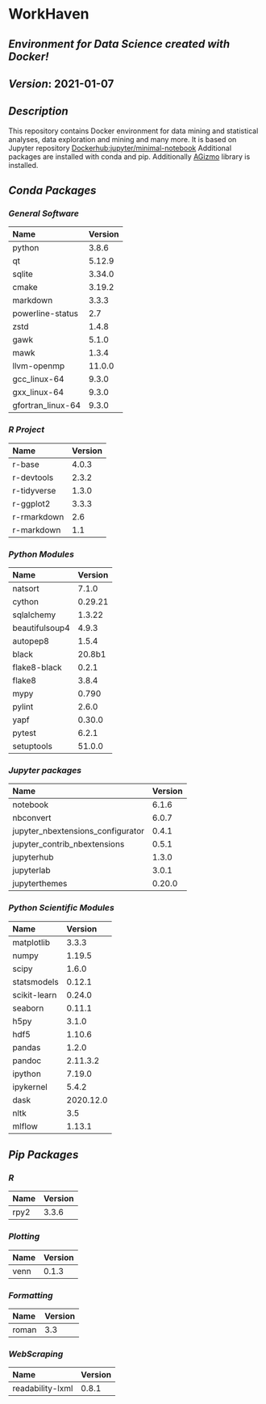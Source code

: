 
# WorkHaven

## _Environment for Data Science created with Docker!_

## _Version_: 2021-01-07

## _Description_

This repository contains Docker environment for data mining and statistical analyses, data exploration and mining and many more. It is based on Jupyter
repository
 [Dockerhub:jupyter/minimal-notebook](https://hub.docker.com/r/jupyter/minimal-notebook/)
Additional packages are installed with conda and pip.
Additionally [AGizmo](https://github.com/grzadr/agizmo) library is installed.

## _Conda Packages_

### _General Software_

|      Name      |     Version     |
|:---------------|:----------------|
|python|3.8.6|
|qt|5.12.9|
|sqlite|3.34.0|
|cmake|3.19.2|
|markdown|3.3.3|
|powerline-status|2.7|
|zstd|1.4.8|
|gawk|5.1.0|
|mawk|1.3.4|
|llvm-openmp|11.0.0|
|gcc_linux-64|9.3.0|
|gxx_linux-64|9.3.0|
|gfortran_linux-64|9.3.0|

### _R Project_

|      Name      |     Version     |
|:---------------|:----------------|
|r-base|4.0.3|
|r-devtools|2.3.2|
|r-tidyverse|1.3.0|
|r-ggplot2|3.3.3|
|r-rmarkdown|2.6|
|r-markdown|1.1|

### _Python Modules_

|      Name      |     Version     |
|:---------------|:----------------|
|natsort|7.1.0|
|cython|0.29.21|
|sqlalchemy|1.3.22|
|beautifulsoup4|4.9.3|
|autopep8|1.5.4|
|black|20.8b1|
|flake8-black|0.2.1|
|flake8|3.8.4|
|mypy|0.790|
|pylint|2.6.0|
|yapf|0.30.0|
|pytest|6.2.1|
|setuptools|51.0.0|

### _Jupyter packages_

|      Name      |     Version     |
|:---------------|:----------------|
|notebook|6.1.6|
|nbconvert|6.0.7|
|jupyter_nbextensions_configurator|0.4.1|
|jupyter_contrib_nbextensions|0.5.1|
|jupyterhub|1.3.0|
|jupyterlab|3.0.1|
|jupyterthemes|0.20.0|

### _Python Scientific Modules_

|      Name      |     Version     |
|:---------------|:----------------|
|matplotlib|3.3.3|
|numpy|1.19.5|
|scipy|1.6.0|
|statsmodels|0.12.1|
|scikit-learn|0.24.0|
|seaborn|0.11.1|
|h5py|3.1.0|
|hdf5|1.10.6|
|pandas|1.2.0|
|pandoc|2.11.3.2|
|ipython|7.19.0|
|ipykernel|5.4.2|
|dask|2020.12.0|
|nltk|3.5|
|mlflow|1.13.1|

## _Pip Packages_

### _R_

|      Name      |     Version     |
|:---------------|:----------------|
|rpy2|3.3.6|

### _Plotting_

|      Name      |     Version     |
|:---------------|:----------------|
|venn|0.1.3|

### _Formatting_

|      Name      |     Version     |
|:---------------|:----------------|
|roman|3.3|

### _WebScraping_

|      Name      |     Version     |
|:---------------|:----------------|
|readability-lxml|0.8.1|

